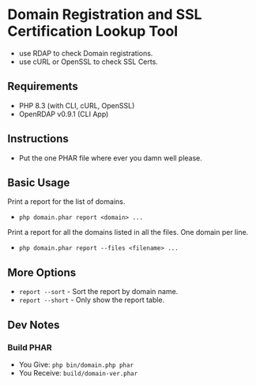 # Domain Registration and SSL Certification Lookup Tool

* use RDAP to check Domain registrations.
* use cURL or OpenSSL to check SSL Certs.

## Requirements

* PHP 8.3 (with CLI, cURL, OpenSSL)
* OpenRDAP v0.9.1 (CLI App)

## Instructions

* Put the one PHAR file where ever you damn well please.

## Basic Usage

Print a report for the list of domains.

* `php domain.phar report <domain> ...`

Print a report for all the domains listed in all the files. One domain per line.

* `php domain.phar report --files <filename> ...`

## More Options

* `report --sort` - Sort the report by domain name.
* `report --short` - Only show the report table.



## Dev Notes

### Build PHAR

* You Give: `php bin/domain.php phar`
* You Receive: `build/domain-ver.phar`
